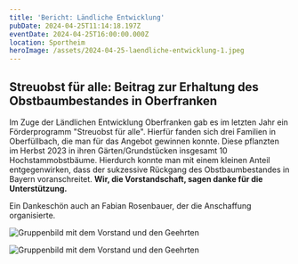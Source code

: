 ```yaml
---
title: 'Bericht: Ländliche Entwicklung'
pubDate: 2024-04-25T11:14:18.197Z
eventDate: 2024-04-25T16:00:00.000Z
location: Sportheim
heroImage: /assets/2024-04-25-laendliche-entwicklung-1.jpeg
---
```

## Streuobst für alle: Beitrag zur Erhaltung des Obstbaumbestandes in Oberfranken

Im Zuge der Ländlichen Entwicklung Oberfranken gab es im letzten Jahr ein Förderprogramm "Streuobst für alle". Hierfür fanden sich drei Familien in Oberfüllbach, die man für das Angebot gewinnen konnte. Diese pflanzten im Herbst 2023 in ihren Gärten/Grundstücken insgesamt 10 Hochstammobstbäume. Hierdurch konnte man mit einem kleinen Anteil entgegenwirken, dass der sukzessive Rückgang des Obstbaumbestandes in Bayern voranschreitet. **Wir, die Vorstandschaft, sagen danke für die Unterstützung.**

Ein Dankeschön auch an Fabian Rosenbauer, der die Anschaffung organisierte.

![Gruppenbild mit dem Vorstand und den Geehrten](/assets/2024-04-25-laendliche-entwicklung-2.jpeg)

![Gruppenbild mit dem Vorstand und den Geehrten](/assets/2024-04-25-laendliche-entwicklung-3.jpeg)